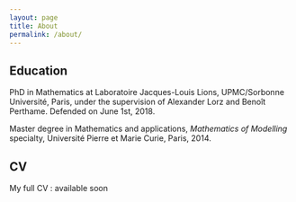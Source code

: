 ```yaml
---
layout: page
title: About
permalink: /about/
---
```


## Education 

PhD in Mathematics at Laboratoire Jacques-Louis Lions, UPMC/Sorbonne Université, Paris, under the supervision of Alexander Lorz and Benoît Perthame. Defended on June 1st, 2018.


Master degree in Mathematics and applications, *Mathematics of Modelling* specialty, Université Pierre et Marie Curie, Paris, 2014.

## CV

My full CV : available soon